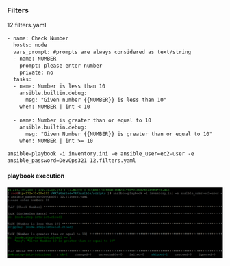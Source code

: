### Filters

12.filters.yaml
```
- name: Check Number
  hosts: node
  vars_prompt: #prompts are always considered as text/string
  - name: NUMBER
    prompt: please enter number
    private: no
  tasks:
  - name: Number is less than 10
    ansible.builtin.debug:
      msg: "Given number {{NUMBER}} is less than 10"
    when: NUMBER | int < 10

  - name: Number is greater than or equal to 10
    ansible.builtin.debug:
      msg: "Given Number {{NUMBER}} is greater than or equal to 10"
    when: NUMBER | int >= 10
```
```
ansible-playbook -i inventory.ini -e ansible_user=ec2-user -e ansible_password=DevOps321 12.filters.yaml
```
#### playbook execution
![Image](../img/filters-playbook.png)